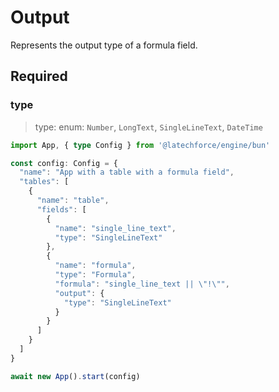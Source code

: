 # Output

Represents the output type of a formula field.

## Required

### type

>type: enum: `Number`, `LongText`, `SingleLineText`, `DateTime`

```ts
import App, { type Config } from '@latechforce/engine/bun'

const config: Config = {
  "name": "App with a table with a formula field",
  "tables": [
    {
      "name": "table",
      "fields": [
        {
          "name": "single_line_text",
          "type": "SingleLineText"
        },
        {
          "name": "formula",
          "type": "Formula",
          "formula": "single_line_text || \"!\"",
          "output": {
            "type": "SingleLineText"
          }
        }
      ]
    }
  ]
}

await new App().start(config)
```
